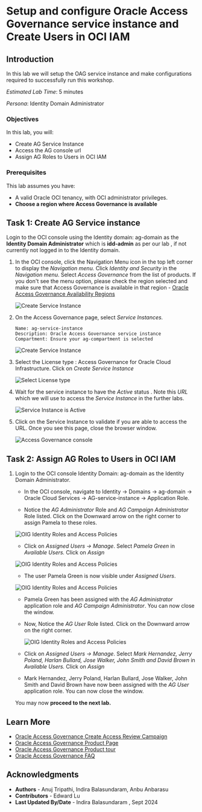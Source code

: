 # Setup and configure Oracle Access Governance service instance and Create Users in OCI IAM

## Introduction

In this lab we will setup the OAG service instance and make configurations required to successfully run this workshop.

*Estimated Lab Time*: 5 minutes

*Persona*: Identity Domain Administrator


### Objectives

In this lab, you will:
 * Create AG Service Instance
 * Access the AG console url
 * Assign AG Roles to Users in OCI IAM

### Prerequisites
This lab assumes you have:
- A valid Oracle OCI tenancy, with OCI administrator privileges. 
- **Choose a region where Access Governance is available**


## Task 1: Create AG Service instance 

Login to the OCI console using the Identity domain: ag-domain as the **Identity Domain Administrator** which is **idd-admin** as per our lab , if not currently not logged in to the Identity domain. 

1. In the OCI console, click the Navigation Menu icon in the top left corner to display the *Navigation menu.* Click *Identity and Security* in the *Navigation menu*. Select *Access Governance* from the list of products. If you don't see the menu option, please check the region selected and make sure that Access Governance is available in that region - [Oracle Access Governance Availability Regions](https://docs.oracle.com/en/cloud/paas/access-governance/cagsi/index.html#articletitle)

    ![Create Service Instance](images/oci-console.png)

2. On the Access Governance page, select *Service Instances.*


    ```
    Name: ag-service-instance
    Description: Oracle Access Governance service instance
    Compartment: Ensure your ag-compartment is selected
    ```
    ![Create Service Instance](images/create-service-instance.png)
    

3. Select the License type : Access Governance for Oracle Cloud Infrastructure. Click on *Create Service Instance*

    ![Select License type](images/license.png)

4. Wait for the service instance to have the *Active* status . Note this *URL* which we will use to access the *Service Instance* in the further labs. 

    ![Service Instance is Active](images/ag-url-access.png)

5. Click on the Service Instance to validate if you are able to access the URL. Once you see this page, close the browser window. 

    ![Access Governance console](images/ag-console.png)


## Task 2: Assign AG Roles to Users in OCI IAM


1. Login to the OCI console Identity Domain: ag-domain as the Identity Domain Administrator. 

    * In the OCI console, navigate to Identity -> Domains ->  ag-domain -> Oracle Cloud Services -> AG-service-instance -> Application Role. 

    * Notice the *AG Administrator* Role and *AG Campaign Administrator* Role listed. Click on the Downward arrow on the right corner to assign Pamela to these roles. 

    ![OIG Identity Roles and Access Policies](images/user-approle.png)

    * Click on *Assigned Users -> Manage*. Select *Pamela Green* in *Available Users.* Click on *Assign*

    ![OIG Identity Roles and Access Policies](images/user-approle-list.png)

    * The user Pamela Green is now visible under *Assigned Users*.

    ![OIG Identity Roles and Access Policies](images/user-approle-assign.png)

    * Pamela Green has been assigned with the *AG Administrator* application role and *AG Campaign Administrator*. You can now close the window.

    * Now, Notice the *AG User* Role listed. Click on the Downward arrow on the right corner. 

      ![OIG Identity Roles and Access Policies](images/aguser.png)


    *  Click on *Assigned Users -> Manage*. Select *Mark Hernandez, Jerry Poland, Harlan Bullard, Jose Walker, John Smith and David Brown* in *Available Users.* Click on *Assign*


    * Mark Hernandez, Jerry Poland, Harlan Bullard, Jose Walker, John Smith and David Brown have now been assigned with the *AG User* application role. You can now close the window.


    You may now **proceed to the next lab.**

## Learn More

* [Oracle Access Governance Create Access Review Campaign](https://docs.oracle.com/en/cloud/paas/access-governance/pdapg/index.html)
* [Oracle Access Governance Product Page](https://www.oracle.com/security/cloud-security/access-governance/)
* [Oracle Access Governance Product tour](https://www.oracle.com/webfolder/s/quicktours/paas/pt-sec-access-governance/index.html)
* [Oracle Access Governance FAQ](https://www.oracle.com/security/cloud-security/access-governance/faq/)

## Acknowledgments
* **Authors** - Anuj Tripathi, Indira Balasundaram, Anbu Anbarasu 
* **Contributors** - Edward Lu
* **Last Updated By/Date** - Indira Balasundaram , Sept 2024